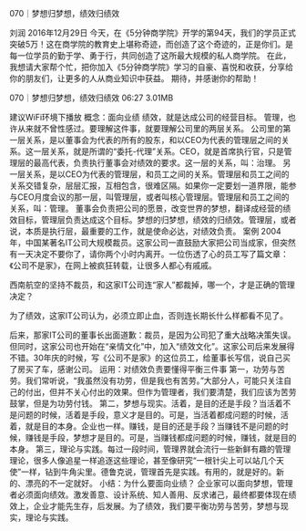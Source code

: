 070｜梦想归梦想，绩效归绩效


刘润
2016年12月29日
今天，在《5分钟商学院》开学的第94天，我们的学员正式突破5万！这在商学院的教育史上堪称奇迹，而创造了这个奇迹的，正是你们。是每一位学员的勤于学、勇于行，共同创造了这所最大规模的私人商学院。
在此，我想请大家帮个忙，把你加入《5分钟商学院》学习的自豪、喜悦和收获，分享给你的朋友们，让更多的人从商业知识中获益。
期待，并感谢你的帮助！  


070｜梦想归梦想，绩效归绩效
06:27 3.01MB

建议WiFi环境下播放
概念：面向业绩
绩效，就是达成公司的经营目标。
管理，也许从来就不曾性感过。要理解这件事，就要理解公司里的两层关系。
公司里的第一层关系，是以董事会为代表的所有的股东，和以CEO为代表的管理层之间的关系。这一层关系，就是所谓的“委托-代理”关系。CEO，就是首席执行官，只是管理层的最高代表，负责执行董事会对绩效的要求。这一层的关系，叫：治理。
另一层关系，是以CEO为代表的管理层，和员工之间的关系。管理层和员工之间的关系交错复杂，层层汇报，互相包含，很难区隔。如果你一定要划一道界限，能参与CEO月度会议的那一层，叫管理层，或者叫核心管理层。管理层和员工之间的关系，叫：管理。
董事会负责把公司的愿景，改变世界的梦想，翻译成经营的绩效目标，管理层负责达成这个目标。梦想的归梦想，绩效的归绩效。管理层，或者说，本质是执行层，最重要的工作，就是使命必达，对绩效负责。
案例
2004年，中国某著名IT公司大规模裁员。这家公司一直鼓励大家把公司当成家，但突然有一天决定不要你了，请你两个小时内离开。一位伤透了心的员工写了篇文章：《公司不是家》，在网上被疯狂转载，让很多人都心有戚戚。

西南航空的坚持不裁员，和这家IT公司连“家人”都裁掉，哪一个，才是正确的管理决定？

为了绩效，这家IT公司认为，必须立即止血，否则连长期长什么样都看不见了。

后来，那家IT公司的董事长出面道歉：裁员，是因为公司犯了重大战略决策失误。但同时，这家公司也开始在“亲情文化”中，加入“绩效文化”。这家公司后来发展得不错。30年庆的时候，写《公司不是家》的这位员工，给董事长写信，说自己买了房买了车，感谢公司。
运用：对绩效负责要懂得平衡三件事
第一，功劳与苦劳。我们常听说，“我虽然没有功劳，但是我也有苦劳。”大部分人，可能只关注自己的付出，但并不关心付出的效果。但作为管理者，我们要清楚，我们应该为苦劳鼓掌，但是为功劳付钱。
第二，梦想与现实。活着，是目的还是手段？当活着不是问题的时候，活着是手段，意义才是目的。可是，当活着都成问题的时候，活着，就是目的本身。企业也一样。赚钱，是目的还是手段？当赚钱不是问题的时候，赚钱是手段，梦想才是目的。可是，当赚钱都成问题的时候，赚钱，就是目的本身。
第三，理论与实践。每过一段时间，管理界就会流行一些新鲜有趣的管理理论，很多人像追星一样追逐这些理论，甚至像研究“一根针尖上可以站几个天使”一样，钻到牛角尖里。德鲁克说，管理首先是实践。有用的，就是好的。新的、漂亮的不一定就好。
小结：为什么要面向业绩？
企业家可以面向梦想，管理者必须面向绩效。激发善意、设计系统、知人善用、反求诸己，最终都要体现在绩效上，企业才能先生存，后发展。为了绩效，我们要平衡功劳与苦劳，梦想与现实，理论与实践。